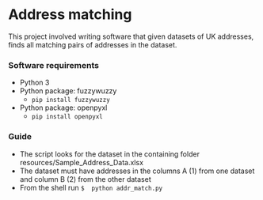 # Address matching 

This project involved writing software that given datasets of UK addresses, finds all matching pairs of addresses in the dataset.

### Software requirements 
- Python 3
- Python package: fuzzywuzzy
	- `pip install fuzzywuzzy`
- Python package: openpyxl
	- `pip install openpyxl `

### Guide
- The script looks for the dataset in the containing folder resources/Sample_Address_Data.xlsx
- The dataset must have addresses in the columns A (1) from one dataset and column B (2) from the other dataset
-  From the shell run `$  python addr_match.py` 
